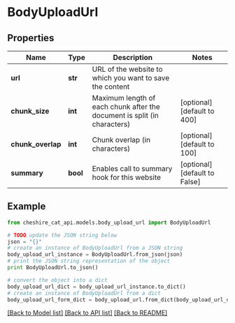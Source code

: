 # BodyUploadUrl


## Properties
Name | Type | Description | Notes
------------ | ------------- | ------------- | -------------
**url** | **str** | URL of the website to which you want to save the content | 
**chunk_size** | **int** | Maximum length of each chunk after the document is split (in characters) | [optional] [default to 400]
**chunk_overlap** | **int** | Chunk overlap (in characters) | [optional] [default to 100]
**summary** | **bool** | Enables call to summary hook for this website | [optional] [default to False]

## Example

```python
from cheshire_cat_api.models.body_upload_url import BodyUploadUrl

# TODO update the JSON string below
json = "{}"
# create an instance of BodyUploadUrl from a JSON string
body_upload_url_instance = BodyUploadUrl.from_json(json)
# print the JSON string representation of the object
print BodyUploadUrl.to_json()

# convert the object into a dict
body_upload_url_dict = body_upload_url_instance.to_dict()
# create an instance of BodyUploadUrl from a dict
body_upload_url_form_dict = body_upload_url.from_dict(body_upload_url_dict)
```
[[Back to Model list]](../README.md#documentation-for-models) [[Back to API list]](../README.md#documentation-for-api-endpoints) [[Back to README]](../README.md)


